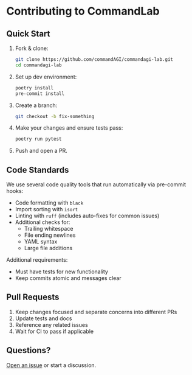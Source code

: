 # Contributing to CommandLab

## Quick Start

1. Fork & clone:

   ```bash
   git clone https://github.com/commandAGI/commandagi-lab.git
   cd commandagi-lab
   ```

2. Set up dev environment:

   ```bash
   poetry install
   pre-commit install
   ```

3. Create a branch:

   ```bash
   git checkout -b fix-something
   ```

4. Make your changes and ensure tests pass:

   ```bash
   poetry run pytest
   ```

5. Push and open a PR.

## Code Standards

We use several code quality tools that run automatically via pre-commit hooks:

- Code formatting with `black`
- Import sorting with `isort`
- Linting with `ruff` (includes auto-fixes for common issues)
- Additional checks for:
  - Trailing whitespace
  - File ending newlines
  - YAML syntax
  - Large file additions

Additional requirements:

- Must have tests for new functionality
- Keep commits atomic and messages clear

## Pull Requests

1. Keep changes focused and separate concerns into different PRs
2. Update tests and docs
3. Reference any related issues
4. Wait for CI to pass if applicable

## Questions?

[Open an issue](https://github.com/commandAGI/commandagi-lab/issues/new) or start a discussion.
